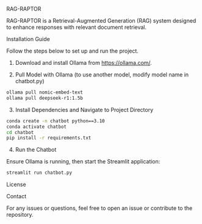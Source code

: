RAG-RAPTOR

RAG-RAPTOR is a Retrieval-Augmented Generation (RAG) system designed to enhance responses with relevant document retrieval.

Installation Guide

Follow the steps below to set up and run the project.

1. Download and install Ollama from https://ollama.com/.

2. Pull Model with Ollama (to use another model, modify model name in chatbot.py)
```sh
ollama pull nomic-embed-text
ollama pull deepseek-r1:1.5b
```

3. Install Dependencies and Navigate to Project Directory
```sh
conda create -n chatbot python==3.10
conda activate chatbot
cd chatbot
pip install -r requirements.txt
```

4. Run the Chatbot

Ensure Ollama is running, then start the Streamlit application:
```sh
streamlit run chatbot.py
```
License

Contact

For any issues or questions, feel free to open an issue or contribute to the repository.